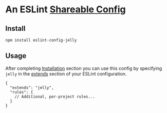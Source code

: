 # An ESLint [Shareable Config](https://eslint.org/docs/developer-guide/shareable-configs)

## Install

`npm install eslint-config-jelly`

## Usage

After completing [Installation](#install) section you can use this config by specifying `jelly` in the [extends](https://eslint.org/docs/user-guide/configuring#extending-configuration-files) section of your ESLint configuration.

```
{
  "extends": "jelly",
  "rules": {
    // Additional, per-project rules...
  }
}
```
